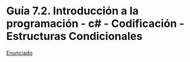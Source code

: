 # Guía 7.2. Introducción a la programación - c# - Codificación - Estructuras Condicionales


[Enunciado](https://docs.google.com/document/d/1t17e3z8ry5dqaIRnEhV6oIL65ECZKpUB/preview)
